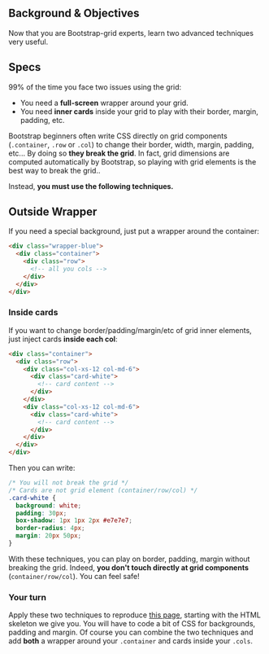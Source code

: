 ## Background & Objectives

Now that you are Bootstrap-grid experts, learn two advanced techniques very useful.

## Specs

99% of the time you face two issues using the grid:

- You need a **full-screen** wrapper around your grid.
- You need **inner cards** inside your grid to play with their border, margin, padding, etc.


Bootstrap beginners often write CSS directly on grid components (`.container`, `.row` or `.col`) to change their border, width, margin, padding, etc... By doing so **they break the grid**. In fact, grid dimensions are computed automatically by Bootstrap, so playing with grid elements is the best way to break the grid..

Instead, **you must use the following techniques.**

## Outside Wrapper

 If you need a special background, just put a wrapper around the container:

```html
<div class="wrapper-blue">
  <div class="container">
    <div class="row">
      <!-- all you cols -->
    </div>
  </div>
</div>
```

### Inside cards

If you want to change border/padding/margin/etc of grid inner elements, just inject cards **inside each col**:

```html
<div class="container">
  <div class="row">
    <div class="col-xs-12 col-md-6">
      <div class="card-white">
        <!-- card content -->
      </div>
    </div>
    <div class="col-xs-12 col-md-6">
      <div class="card-white">
        <!-- card content -->
      </div>
    </div>
  </div>
</div>
```

Then you can write:

```css
/* You will not break the grid */
/* Cards are not grid element (container/row/col) */
.card-white {
  background: white;
  padding: 30px;
  box-shadow: 1px 1px 2px #e7e7e7;
  border-radius: 4px;
  margin: 20px 50px;
}
```

With these techniques, you can play on border, padding, margin without breaking the grid. Indeed, **you don't touch directly at grid components** (`container/row/col`). You can feel safe!

### Your turn

Apply these two techniques to reproduce [this page](http://lewagon.github.io/bootstrap-challenges/02-Advanced-Bootstrap-grid/), starting with the HTML skeleton we give you. You will have to code a bit of CSS for backgrounds, padding and margin. Of course you can combine the two techniques and add **both** a wrapper around your `.container` and cards inside your `.cols`.
